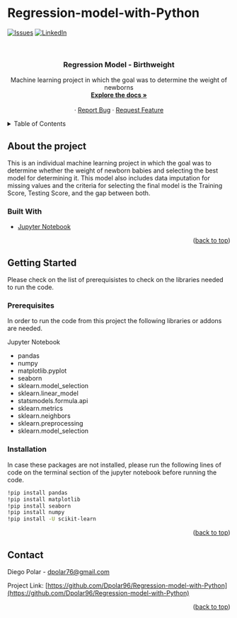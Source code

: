 # Regression-model-with-Python
<div id="top"></div>
<!--
*** Thanks for checking out the Best-README-Template. If you have a suggestion
*** that would make this better, please fork the repo and create a pull request
*** or simply open an issue with the tag "enhancement".
*** Don't forget to give the project a star!
*** Thanks again! Now go create something AMAZING! :D
-->



<!-- PROJECT SHIELDS -->
<!--
*** I'm using markdown "reference style" links for readability.
*** Reference links are enclosed in brackets [ ] instead of parentheses ( ).
*** See the bottom of this document for the declaration of the reference variables
*** for contributors-url, forks-url, etc. This is an optional, concise syntax you may use.
*** https://www.markdownguide.org/basic-syntax/#reference-style-links
-->
[![Issues][issues-shield]][issues-url]
[![LinkedIn][linkedin-shield]][linkedin-url]



<!-- PROJECT LOGO -->
<br />
<div align="center">
  <a href="https://github.com/Dpolar96/Regression-model-with-Python">
  </a>

<h3 align="center">Regression Model - Birthweight</h3>

  <p align="center">
    Machine learning project in which the goal was to determine the weight of newborns
    <br />
    <a href="https://github.com/Dpolar96/Regression-model-with-Python"><strong>Explore the docs »</strong></a>
    <br />
    <br />
    ·
    <a href="https://github.com/Dpolar96/Regression-model-with-Python/issues">Report Bug</a>
    ·
    <a href="https://github.com/Dpolar96/Regression-model-with-Python/issues">Request Feature</a>
  </p>
</div>



<!-- TABLE OF CONTENTS -->
<details>
  <summary>Table of Contents</summary>
  <ol>
    <li>
      <a href="#about-the-project">About The Project</a>
      <ul>
        <li><a href="#built-with">Built With</a></li>
      </ul>
    </li>
    <li>
      <a href="#getting-started">Getting Started</a>
      <ul>
        <li><a href="#prerequisites">Prerequisites</a></li>
        <li><a href="#installation">Installation</a></li>
      </ul>
    </li>
    <li><a href="#contact">Contact</a></li>
  </ol>
</details>


<!-- ABOUT THE PROJECT -->
## About the project

This is an individual machine learning project in which the goal was to determine whether the weight of newborn babies and selecting the best model for determining it. This model also includes data imputation for missing values and the criteria for selecting the final model is the Training Score, Testing Score, and the gap between both. 

### Built With

* [Jupyter Notebook](https://docs.jupyter.org/en/latest/install.html)

<p align="right">(<a href="#top">back to top</a>)</p>


<!-- GETTING STARTED -->
## Getting Started

Please check on the list of prerequisistes to check on the libraries needed to run the code.

### Prerequisites

In order to run the code from this project the following libraries or addons are needed.

Jupyter Notebook
* pandas
* numpy
* matplotlib.pyplot
* seaborn
* sklearn.model_selection
* sklearn.linear_model 
* statsmodels.formula.api
* sklearn.metrics
* sklearn.neighbors
* sklearn.preprocessing
* sklearn.model_selection 

### Installation

In case these packages are not installed, please run the following lines of code on the terminal section of the jupyter notebook before running the code.
  ```sh
  !pip install pandas
  !pip install matplotlib
  !pip install seaborn
  !pip install numpy
  !pip install -U scikit-learn
  ```
<p align="right">(<a href="#top">back to top</a>)</p>


<!-- CONTACT -->
## Contact

Diego Polar - dpolar76@gmail.com

Project Link: [https://github.com/Dpolar96/Regression-model-with-Python](https://github.com/Dpolar96/Regression-model-with-Python)

<p align="right">(<a href="#top">back to top</a>)</p>


<!-- MARKDOWN LINKS & IMAGES -->
<!-- https://www.markdownguide.org/basic-syntax/#reference-style-links -->
[issues-shield]: https://img.shields.io/github/issues/Dpolar96/Regression-model-with-Python.svg?style=for-the-badge
[issues-url]: https://github.com/Dpolar96/Regression-model-with-Python/issues
[linkedin-shield]: https://img.shields.io/badge/-LinkedIn-black.svg?style=for-the-badge&logo=linkedin&colorB=555
[linkedin-url]: https://linkedin.com/in/diego-polar-velasquez-3bbbb9154/
[product-screenshot]: images/screenshot.png
